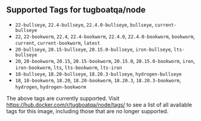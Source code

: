 ## Supported Tags for tugboatqa/node

* `22-bullseye`, `22.4-bullseye`, `22.4.0-bullseye`, `bullseye`, `current-bullseye`
* `22`, `22-bookworm`, `22.4`, `22.4-bookworm`, `22.4.0`, `22.4.0-bookworm`, `bookworm`, `current`, `current-bookworm`, `latest`
* `20-bullseye`, `20.15-bullseye`, `20.15.0-bullseye`, `iron-bullseye`, `lts-bullseye`
* `20`, `20-bookworm`, `20.15`, `20.15-bookworm`, `20.15.0`, `20.15.0-bookworm`, `iron`, `iron-bookworm`, `lts`, `lts-bookworm`, `lts-iron`
* `18-bullseye`, `18.20-bullseye`, `18.20.3-bullseye`, `hydrogen-bullseye`
* `18`, `18-bookworm`, `18.20`, `18.20-bookworm`, `18.20.3`, `18.20.3-bookworm`, `hydrogen`, `hydrogen-bookworm`

The above tags are currently supported. Visit https://hub.docker.com/r/tugboatqa/node/tags/ to see a list of all available tags for this image, including those that are no longer supported.
